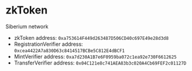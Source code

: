 # zkToken
Siberium network
- zkToken address: `0xa753614F449d263487D506CD40c697E49e28d3d8`
- RegistrationVerifier address: `0xcea4422A7a830D63c8414517BCBe5C812E4dBCF1`
- MintVerifier address: `0xa7d230A1B7e6F0959ba072c1ea92e730F6612625`
- TransferVerifier address: `0x04C121e8c741AEA83b3c020A4Cb69FEF2c01127D`

